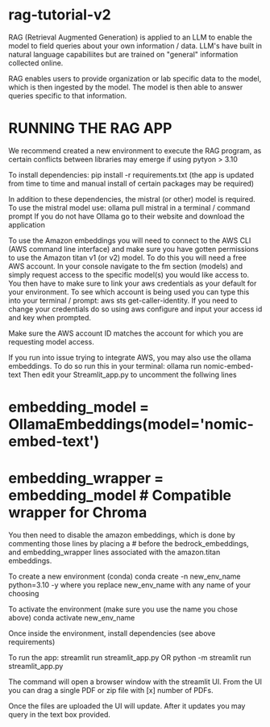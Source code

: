 # rag-tutorial-v2
 
  RAG (Retrieval Augmented Generation) is applied to an LLM to enable the model to
  field queries about your own information / data. LLM's have built in natural language
  capabiliites but are trained on "general" information collected online. 

  RAG enables users to provide organization or lab specific data to the model, which is 
  then ingested by the model. The model is then able to answer queries specific to that
  information. 

#  RUNNING THE RAG APP

  We recommend created a new environment to execute the RAG program, as certain conflicts
  between libraries may emerge if using pytyon > 3.10

 To install dependencies: pip install -r requirements.txt (the app is updated from time to time and manual install of certain packages may be required)

 In addition to these dependencies, the mistral (or other) model is required. 
 To use the mistral model use: ollama pull mistral in a terminal / command prompt
 If you do not have Ollama go to their website and download the application

 To use the Amazon embeddings you will need to connect to the AWS CLI (AWS command line interface) and make sure you have gotten permissions to use 
 the Amazon titan v1 (or v2) model. To do this you will need a free AWS account. In your console navigate to the fm section (models) and simply request 
 access to the specific model(s) you would like access to. You then have to make sure to link your aws credentials as your default for your environment.
 To see which account is being used you can type this into your terminal / prompt: aws sts get-caller-identity. If you need to change your credentials
 do so using aws configure and input your access id and key when prompted.

 Make sure the AWS account ID matches the account for which you are requesting model access. 

 If you run into issue trying to integrate AWS, you may also use the ollama embeddings. To do so run this in your terminal: ollama run nomic-embed-text
 Then edit your Streamlit_app.py to uncomment the follwing lines
 # embedding_model = OllamaEmbeddings(model='nomic-embed-text')
 # embedding_wrapper = embedding_model  # Compatible wrapper for Chroma
 
You then need to disable the amazon embeddings, which is done by commenting those lines by placing a # before the bedrock_embeddings, and embedding_wrapper 
lines associated with the amazon.titan embeddings.
 
 To create a new environment (conda)
 conda create -n new_env_name python=3.10 -y
 where you replace new_env_name with any name of your choosing

 To activate the environment (make sure you use the name you chose above)
 conda activate new_env_name

 Once inside the environment, install dependencies (see above requirements)

  To run the app:
  streamlit run streamlit_app.py OR
  python -m streamlit run streamlit_app.py

  The command will open a browser window with the streamlit UI. From the UI you can drag
  a single PDF or zip file with [x] number of PDFs.

  Once the files are uploaded the UI will update. After it updates you may query in the 
  text box provided.
